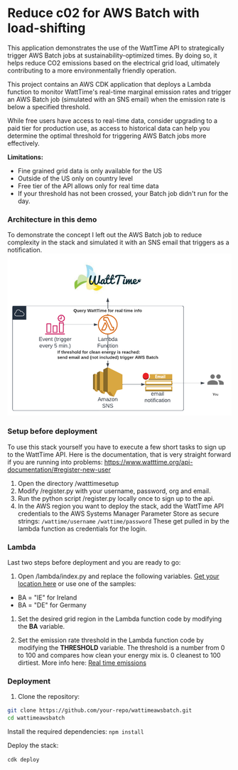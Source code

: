 # Reduce c02 for AWS Batch with load-shifting

This application demonstrates the use of the WattTime API to strategically trigger AWS Batch jobs at sustainability-optimized times. By doing so, it helps reduce CO2 emissions based on the electrical grid load, ultimately contributing to a more environmentally friendly operation.

This project contains an AWS CDK application that deploys a Lambda function to monitor WattTime's real-time marginal emission rates and trigger an AWS Batch job (simulated with an SNS email) when the emission rate is below a specified threshold.

While free users have access to real-time data, consider upgrading to a paid tier for production use, as access to historical data can help you determine the optimal threshold for triggering AWS Batch jobs more effectively.

**Limitations:**
- Fine grained grid data is only available for the US
- Outside of the US only on country level
- Free tier of the API allows only for real time data
- If your threshold has not been crossed, your Batch job didn't run for the day.

### Architecture in this demo
To demonstrate the concept I left out the AWS Batch job to reduce complexity in the stack and simulated it with an SNS email that triggers as a notification.
![architecture](architecture.png)

### Setup before deployment

To use this stack yourself you have to execute a few short tasks to sign up to the WattTime API.
Here is the documentation, that is very straight forward if you are running into problems: 
https://www.watttime.org/api-documentation/#register-new-user

1. Open the directory /watttimesetup
2. Modify /register.py with your username, password, org and email.
3. Run the python script /register.py locally once to sign up to the api.
4. In the AWS region you want to deploy the stack, add the WattTime API credentials to the AWS Systems Manager Parameter Store as secure strings:
``/wattime/username``
``/wattime/password``
These get pulled in by the lambda function as credentials for the login.
### Lambda 
Last two steps before deployment and you are ready to go:
1. Open /lambda/index.py and replace the following variables.
[Get your location here](https://www.watttime.org/api-documentation/#determine-grid-region) or use one of the samples:
- BA = "IE" for Ireland
- BA = "DE" for Germany

1. Set the desired grid region in the Lambda function code by modifying the **BA** variable.

2. Set the emission rate threshold in the Lambda function code by modifying the **THRESHOLD** variable.
The threshold is a number from 0 to 100 and compares how clean your energy mix is. 0 cleanest to 100 dirtiest.
More info here: [Real time emissions](https://www.watttime.org/api-documentation/#real-time-emissions-index)

### Deployment

1. Clone the repository:

```bash
git clone https://github.com/your-repo/wattimeawsbatch.git
cd wattimeawsbatch
```


Install the required dependencies:
```npm install```

Deploy the stack:

```cdk deploy```